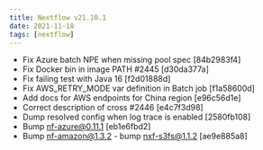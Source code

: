 ```yaml
---
title: Nextflow v21.10.1
date: 2021-11-18
tags: [nextflow]
---
```


- Fix Azure batch NPE when missing pool spec [84b2983f4]
- Fix Docker bin in image PATH #2445 [d30da377a] <Josh Chorlton>
- Fix failing test with Java 16 [f2d01888d]
- Fix AWS_RETRY_MODE var definition in Batch job [f1a58600d]
- Add docs for AWS endpoints for China region [e96c56d1e]
- Correct description of cross #2446 [e4c7f3d98]
- Dump resolved config when log trace is enabled [2580fb108]
- Bump nf-azure@0.11.1 [eb1e6fbd2]
- Bump nf-amazon@1.3.2 - bump nxf-s3fs@1.1.2 [ae9e885a8]
